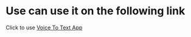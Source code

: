 # Use can use it on the following link

Click to use [Voice To Text App](https://imrankabir.github.io/noice-to-text)
